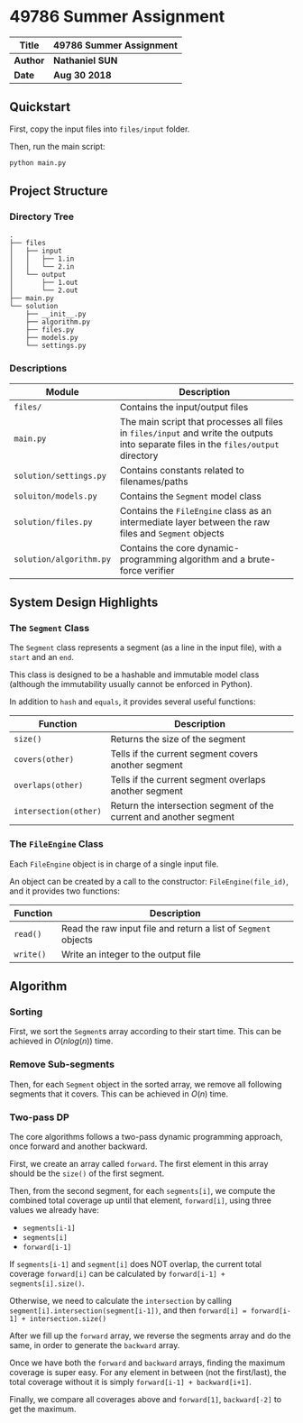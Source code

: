 # 49786 Summer Assignment

| Title |  49786 Summer Assignment | 
| --- | --- | 
| **Author** | **Nathaniel SUN**
| **Date** | **Aug 30 2018**

## Quickstart

First, copy the input files into `files/input` folder.

Then, run the main script:

```bash
python main.py
```

## Project Structure

### Directory Tree

```
.
├── files
│   ├── input
│   │   ├── 1.in
│   │   └── 2.in
│   └── output
│       ├── 1.out
│       └── 2.out
├── main.py
└── solution
    ├── __init__.py
    ├── algorithm.py
    ├── files.py
    ├── models.py
    └── settings.py
```

### Descriptions

| Module | Description | 
| --- | --- | 
| `files/` | Contains the input/output files
| `main.py` | The main script that processes all files in `files/input` and write the outputs into separate files in the `files/output` directory 
| `solution/settings.py` | Contains constants related to filenames/paths
| `soluiton/models.py` | Contains the `Segment` model class
| `solution/files.py` | Contains the `FileEngine` class as an intermediate layer between the raw files and `Segment` objects
| `solution/algorithm.py` | Contains the core dynamic-programming algorithm and a brute-force verifier

## System Design Highlights

### The `Segment` Class

The `Segment` class represents a segment (as a line in the input file), with a `start` and an `end`.

This class is designed to be a hashable and immutable model class (although the immutability usually cannot be enforced in Python).

In addition to `hash` and `equals`, it provides several useful functions:

| Function | Description | 
| --- | --- | 
| `size()` | Returns the size of the segment
| `covers(other)` | Tells if the current segment covers another segment
| `overlaps(other)` | Tells if the current segment overlaps another segment
| `intersection(other)` | Return the intersection segment of the current and another segment 

### The `FileEngine` Class

Each `FileEngine` object is in charge of a single input file. 

An object can be created by a call to the constructor: `FileEngine(file_id)`, and it provides two functions:

| Function | Description | 
| --- | --- | 
| `read()` | Read the raw input file and return a list of `Segment` objects
| `write()` | Write an integer to the output file

## Algorithm

### Sorting

First, we sort the `Segment`s array according to their start time. This can be achieved in $O(n log(n))$ time.

### Remove Sub-segments

Then, for each `Segment` object in the sorted array, we remove all following segments that it covers. This can be achieved in $O(n)$ time.

### Two-pass DP

The core algorithms follows a two-pass dynamic programming approach, once forward and another backward.

First, we create an array called `forward`. The first element in this array should be the `size()` of the first segment.

Then, from the second segment, for each `segments[i]`, we compute the combined total coverage up until that element, `forward[i]`, using three values we already have:

* `segments[i-1]`
* `segments[i]`
* `forward[i-1]`

If `segments[i-1]` and `segment[i]` does NOT overlap, the current total coverage `forward[i]` can be calculated by `forward[i-1] + segments[i].size()`.

Otherwise, we need to calculate the `intersection` by calling `segment[i].intersection(segment[i-1])`, and then `forward[i] = forward[i-1] + intersection.size()`

After we fill up the `forward` array, we reverse the segments array and do the same, in order to generate the `backward` array. 

Once we have both the `forward` and `backward` arrays, finding the maximum coverage is super easy. For any element in between (not the first/last), the total coverage without it is simply `forward[i-1] + backward[i+1]`.

Finally, we compare all coverages above and `forward[1]`, `backward[-2]` to get the maximum. 
